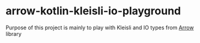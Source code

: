 # arrow-kotlin-kleisli-io-playground

Purpose of this project is mainly to play with Kleisli and IO types from [Arrow](https://arrow-kt.io/) library
